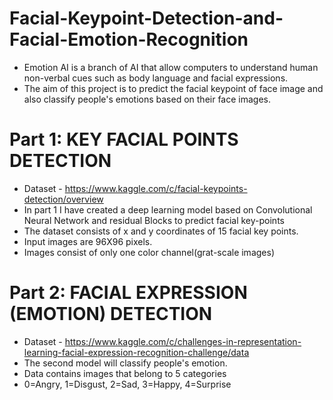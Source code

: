 # Facial-Keypoint-Detection-and-Facial-Emotion-Recognition
- Emotion AI is a branch of AI that allow computers to understand human non-verbal cues such as body language and facial expressions.
- The aim of this project is to predict the facial keypoint of face image and also classify people's emotions based on their face images.
# Part 1: KEY FACIAL POINTS DETECTION
- Dataset - https://www.kaggle.com/c/facial-keypoints-detection/overview
- In part 1 I have created a deep learning model based on Convolutional Neural Network and residual Blocks to predict facial key-points
- The dataset consists of x and y coordinates of 15 facial key points.
- Input images are 96X96 pixels.
- Images consist of only one color channel(grat-scale images)

# Part 2: FACIAL EXPRESSION (EMOTION) DETECTION
- Dataset - https://www.kaggle.com/c/challenges-in-representation-learning-facial-expression-recognition-challenge/data
- The second model will classify people's emotion.
- Data contains images that belong to 5 categories
- 0=Angry, 1=Disgust, 2=Sad, 3=Happy, 4=Surprise
